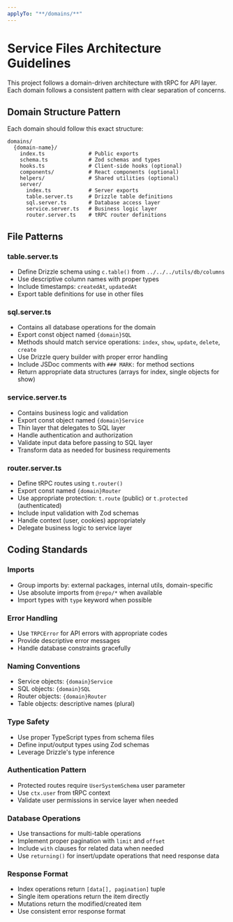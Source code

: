 ```yaml
---
applyTo: "**/domains/**"
---
```


# Service Files Architecture Guidelines

This project follows a domain-driven architecture with tRPC for API layer. Each domain follows a consistent pattern with clear separation of concerns.

## Domain Structure Pattern
Each domain should follow this exact structure:
```
domains/
  {domain-name}/
    index.ts              # Public exports
    schema.ts             # Zod schemas and types
    hooks.ts              # Client-side hooks (optional)
    components/           # React components (optional)
    helpers/              # Shared utilities (optional)
    server/
      index.ts            # Server exports
      table.server.ts     # Drizzle table definitions
      sql.server.ts       # Database access layer
      service.server.ts   # Business logic layer
      router.server.ts    # tRPC router definitions
```

## File Patterns

### table.server.ts
- Define Drizzle schema using `c.table()` from `../../../utils/db/columns`
- Use descriptive column names with proper types
- Include timestamps: `createdAt`, `updatedAt`
- Export table definitions for use in other files

### sql.server.ts
- Contains all database operations for the domain
- Export const object named `{domain}SQL`
- Methods should match service operations: `index`, `show`, `update`, `delete`, `create`
- Use Drizzle query builder with proper error handling
- Include JSDoc comments with `### MARK:` for method sections
- Return appropriate data structures (arrays for index, single objects for show)

### service.server.ts
- Contains business logic and validation
- Export const object named `{domain}Service`
- Thin layer that delegates to SQL layer
- Handle authentication and authorization
- Validate input data before passing to SQL layer
- Transform data as needed for business requirements

### router.server.ts
- Define tRPC routes using `t.router()`
- Export const named `{domain}Router`
- Use appropriate protection: `t.route` (public) or `t.protected` (authenticated)
- Include input validation with Zod schemas
- Handle context (user, cookies) appropriately
- Delegate business logic to service layer

## Coding Standards

### Imports
- Group imports by: external packages, internal utils, domain-specific
- Use absolute imports from `@repo/*` when available
- Import types with `type` keyword when possible

### Error Handling
- Use `TRPCError` for API errors with appropriate codes
- Provide descriptive error messages
- Handle database constraints gracefully

### Naming Conventions
- Service objects: `{domain}Service`
- SQL objects: `{domain}SQL`
- Router objects: `{domain}Router`
- Table objects: descriptive names (plural)

### Type Safety
- Use proper TypeScript types from schema files
- Define input/output types using Zod schemas
- Leverage Drizzle's type inference

### Authentication Pattern
- Protected routes require `UserSystemSchema` user parameter
- Use `ctx.user` from tRPC context
- Validate user permissions in service layer when needed

### Database Operations
- Use transactions for multi-table operations
- Implement proper pagination with `limit` and `offset`
- Include `with` clauses for related data when needed
- Use `returning()` for insert/update operations that need response data

### Response Format
- Index operations return `[data[], pagination]` tuple
- Single item operations return the item directly
- Mutations return the modified/created item
- Use consistent error response format
